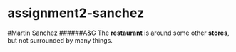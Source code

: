 # assignment2-sanchez

#Martin Sanchez
######A&G
The **restaurant** is around some other **stores**, but not surrounded by many things.<br>